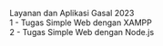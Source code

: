 Layanan dan Aplikasi Gasal 2023   
1 - Tugas Simple Web dengan XAMPP  
2 - Tugas Simple Web dengan Node.js  
